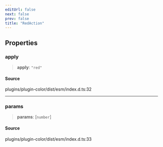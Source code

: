 ```yaml
---
editUrl: false
next: false
prev: false
title: "RedAction"
---
```


## Properties

### apply

> **apply**: `"red"`

#### Source

plugins/plugin-color/dist/esm/index.d.ts:32

***

### params

> **params**: [`number`]

#### Source

plugins/plugin-color/dist/esm/index.d.ts:33
